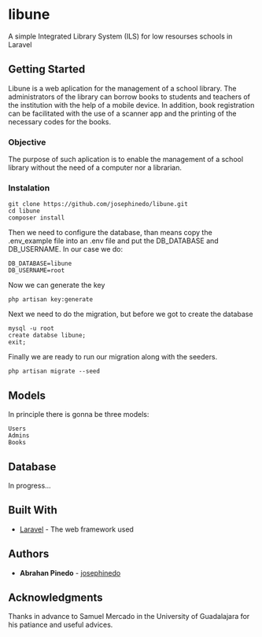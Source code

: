 # libune
A simple Integrated Library System (ILS) for low resourses schools in Laravel

## Getting Started
Libune is a web aplication for the management of a school library. The administrators of the library can borrow books to students and teachers of the institution with the help of a mobile device. In addition, book registration can be facilitated with the use of a scanner app and the printing of the necessary codes for the books.

### Objective
The purpose of such aplication is to enable the management of a school library without the need of a computer nor a librarian.

### Instalation
```
git clone https://github.com/josephinedo/libune.git
cd libune
composer install
```
Then we need to configure the database, than means copy the .env_example file into an .env file and put the DB_DATABASE and DB_USERNAME. In our case we do:
```
DB_DATABASE=libune
DB_USERNAME=root
```
Now we can generate the key
```
php artisan key:generate
```
Next we need to do the migration, but before we got to create the database
```
mysql -u root
create databse libune;
exit;
```
Finally we are ready to run our migration along with the seeders.
```
php artisan migrate --seed
```

## Models
In principle there is gonna be three models:
```
Users
Admins
Books
```

## Database
In progress...

## Built With
* [Laravel](https://laravel.com/) - The web framework used

## Authors
* **Abrahan Pinedo** - [josephinedo](https://github.com/josephinedo)

## Acknowledgments
Thanks in advance to Samuel Mercado in the University of Guadalajara for his patiance and useful advices.
